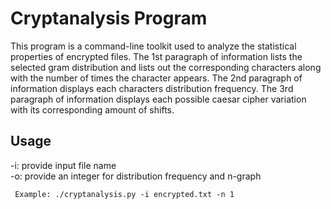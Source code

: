 # Cryptanalysis Program


This program is a command-line toolkit used to analyze the statistical properties of encrypted files.
The 1st paragraph of information lists the selected gram distribution and lists out the corresponding
characters along with the number of times the character appears. The 2nd paragraph of information displays
each characters distribution frequency. The 3rd paragraph of information displays each possible caesar cipher
variation with its corresponding amount of shifts.

## Usage

-i: provide input file name  
-o: provide an integer for distribution frequency and n-graph

```
 Example: ./cryptanalysis.py -i encrypted.txt -n 1
```


